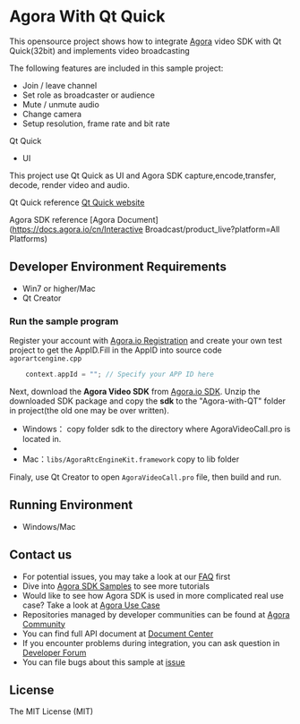 # Agora With Qt Quick

This opensource project shows how to integrate [Agora](www.agora.io) video SDK with Qt Quick(32bit) and implements  video broadcasting


The following features are included in this sample project:

- Join / leave channel
- Set role as broadcaster or audience
- Mute / unmute audio
- Change camera
- Setup resolution, frame rate and bit rate


Qt Quick

- UI 

This project use Qt Quick as UI and  Agora SDK capture,encode,transfer, decode, render video and audio.

Qt Quick reference [Qt Quick website](https://doc.qt.io/qt-5/qtquick-index.html)

Agora SDK reference [Agora Document](https://docs.agora.io/cn/Interactive Broadcast/product_live?platform=All Platforms)


## Developer Environment Requirements
* Win7 or higher/Mac
* Qt Creator

### Run the sample program

Register your account with [Agora.io Registration](https://dashboard.agora.io/cn/signup/) and create your own test project to get the AppID.Fill in the AppID into source code `agorartcengine.cpp`

```c++
    context.appId = ""; // Specify your APP ID here
```

Next, download the **Agora Video SDK** from [Agora.io SDK](https://docs.agora.io/en/Agora%20Platform/downloads). Unzip the downloaded SDK package and copy the **sdk** to the "Agora-with-QT" folder in project(the old one may be over written).

* Windows： copy folder sdk to the directory where AgoraVideoCall.pro is located in.
* 
* Mac：`libs/AgoraRtcEngineKit.framework` copy to lib folder

Finaly, use Qt Creator to open `AgoraVideoCall.pro` file, then build and run.

## Running Environment
* Windows/Mac

## Contact us

- For potential issues, you may take a look at our [FAQ](https://docs.agora.io/en/faq) first
- Dive into [Agora SDK Samples](https://github.com/AgoraIO) to see more tutorials
- Would like to see how Agora SDK is used in more complicated real use case? Take a look at [Agora Use Case](https://github.com/AgoraIO-usecase)
- Repositories managed by developer communities can be found at [Agora Community](https://github.com/AgoraIO-Community)
- You can find full API document at [Document Center](https://docs.agora.io/en/)
- If you encounter problems during integration, you can ask question in [Developer Forum](https://stackoverflow.com/questions/tagged/agora.io)
- You can file bugs about this sample at [issue](https://github.com/AgoraIO/Agora-with-QT/issues)

## License

The MIT License (MIT)

